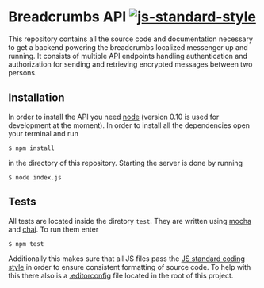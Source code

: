 # Breadcrumbs API [![js-standard-style](https://img.shields.io/badge/code%20style-standard-brightgreen.svg?style=flat)](https://github.com/feross/standard)

This repository contains all the source code and documentation necessary to get a backend powering the breadcrumbs localized messenger up and running. It consists of multiple API endpoints handling authentication and authorization for sending and retrieving encrypted messages between two persons.

## Installation

In order to install the API you need [node](http://nodejs.org/) (version 0.10 is used for development at the moment). In order to install all the dependencies open your terminal and run

```
$ npm install
```

in the directory of this repository. Starting the server is done by running

```
$ node index.js
```

## Tests

All tests are located inside the diretory `test`. They are written using [mocha](https://www.npmjs.com/package/mocha) and [chai](https://www.npmjs.com/package/chai). To run them enter

```
$ npm test
```

Additionally this makes sure that all JS files pass the [JS standard coding style](https://github.com/feross/standard) in order to ensure consistent formatting of source code. To help with this there also is a [.editorconfig](http://editorconfig.org/) file located in the root of this project.
